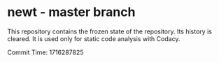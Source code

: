# newt - master branch

This repository contains the frozen state of the repository.
Its history is cleared. It is used only for static code
analysis with Codacy.

Commit Time: 1716287825